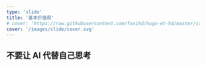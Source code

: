 ```yaml
---
type: 'slide'
title: '基本价值观'
# cover: 'https://raw.githubusercontent.com/foxihd/hugo-et-hd/master/static/svg/flowlines/28.svg'
cover: '/images/slide/cover.svg'
---
```


## 不要让 AI 代替自己思考
